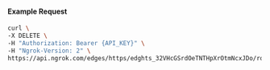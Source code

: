 <!-- Code generated for API Clients. DO NOT EDIT. -->

#### Example Request

```bash
curl \
-X DELETE \
-H "Authorization: Bearer {API_KEY}" \
-H "Ngrok-Version: 2" \
https://api.ngrok.com/edges/https/edghts_32VHcGSrdOeTNTHpXrOtmNcxJDo/routes/edghtsrt_32VHcGFuKR8kPcjGixSp7DVS8rs/oidc
```
